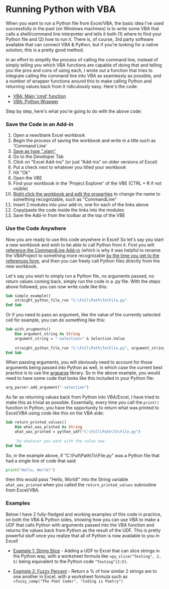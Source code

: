 # Running Python with VBA

When you want to run a Python file from Excel/VBA, the basic idea I've used successfully in the past (on Windows machines) is to write some VBA that calls a shell/command line interpreter and tells it both (1) where to find your Python file and (2) how to run it. There is, of course, 3rd party software available that can connect VBA & Python, but if you're looking for a native solution, this is a pretty good method.

In an effort to simplify the process of calling the command line, instead of simply telling you which VBA functions are capable of doing that and telling you the pros and cons of using each, I wrote out a function that tries to integrate calling the command line into VBA as seamlessly as possible, and a number of wrapper functions around this to make calling Python  and returning values back from it ridiculously easy. Here's the code:

* [VBA: Main 'cmd' function](../code/cmd_main.md)
* [VBA: Python Wrapper](../code/run_py.md)

Step by step, here's what you're going to do with the above code:
### Save the Code in an Add-in
1. Open a new/blank Excel workbook
2. Begin the process of saving the workbook and write in a title such as 'Command Line'
3. [Save as type ".xlam"](../images/addin.png)
4. Go to the Developer Tab
5. Click on "Excel Add-ins" (or just "Add-ins" on older versions of Excel)
6. Put a check next to whatever you titled your workbook
7. Hit "Ok"
8. Open the VBE
9. Find your workbook in the 'Project Explorer' of the VBE (CTRL + R if not visible)
10. [Right click the workbook and edit the properties](../images/vbaprop.png) to change the name to something recognizable, such as "CommandLine"
10. Insert 2 modules into your add-in, one for each of the links above
11. Copy/paste the code inside the links into the modules
12. Save the Add-in from the toolbar at the top of the VBE

### Use the Code Anywhere
Now you are ready to use this code anywhere in Excel! So let's say you start a new workbook and wish to be able to call Python from it. First you will [reference the CommandLine Add-in](../images/vba_references_1.png) (which is why it was helpful to rename the VBAProject to something more recognizable [by the time you get to the references form](../images/vba_references_2.png), and then you can freely call Python files directly from the new workbook.

Let's say you wish to simply run a Python file, no arguments passed, no return values coming back, simply run the code in a .py file. With the steps above followed, you can now write code like this:
```vb
Sub simple_example()
    straight_python_file_run "C:\Full\Path\To\File.py"
End Sub
```

Or if you need to pass an argument, like the value of the currently selected cell for example, you can do something like this:
```vb
Sub with_arugments()
    Dim argument_string As String
    argument_string = "-selection=" & Selection.Value
    
    straight_python_file_run "C:\Full\Path\To\File.py", argument_string
End Sub
```

When passing arguments, you will obviously need to account for those arguments being passed *into* Python as well, in which case the current best practice is to use the [argparse](https://docs.python.org/3/library/argparse.html) library. So in the above example, you would need to have some code that looks like this included in your Python file:
```py
arg_parser.add_argument("-selection")
```

As far as returning values back from Python into VBA/Excel, I have tried to make this as trivial as possible. Essentially, every time you call the `print()` function in Python, you have the opportunity to return what was printed to Excel/VBA using code like this on the VBA side:

```vb
Sub return_printed_values()
    Dim what_was_printed As String
    what_was_printed = python_udf("C:\Full\Path\To\File.py")
    
    'Do whatever you want with the value now
End Sub
```

So, in the example above, if "C:\Full\Path\To\File.py" was a Python file that had a single line of code that said:
```py
print("Hello, World!")
```

then this would pass "Hello, World!" into the String variable `what_was_printed` when you called the `return_printed_values` subroutine from Excel/VBA.

### Examples
Below I have 2 fully-fledged and working examples of this code in practice, on both the VBA & Python sides, showing how you can use VBA to make a UDF that calls Python with arguments passed into the VBA function and returns the values back from Python as the result of the UDF. This is pretty powerful stuff once you realize that all of Python is now available to you in Excel!

* [Example 1: String Slice](../code/slice.md) - Adding a UDF to Excel that can slice strings in the Python way, with a worksheet formula like `=py_slice("Testing", 2, 5)` being equivalent to the Python code `"Testing"[2:5]`.

* [Example 2: Fuzzy Percent](../code/fuzzy.md) - Return a % of how similar 2 strings are to one another in Excel, with a worksheet formula such as `=fuzzy_comp("The Poet Coder", "Coding is Poetry")`
